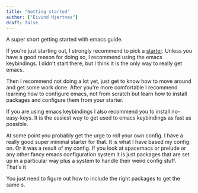 ```yaml
---
title: "Getting started"
author: ["Eivind Hjertnes"]
draft: false
---
```


A super short getting started with emacs guide.

If you're just starting out, I strongly recommend to pick a [starter](/emacs/starters). Unless you have a good reason for doing so, I recommend using the emacs keybindings. I didn't start there, but I think it is the only way to really get emacs.

Then I recommend not doing a lot yet, just get to know how to move around and get some work done. After you're more comfortable I recommend learning how to configure emacs, not from scratch but learn how to install packages and configure them from your starter.

If you are using emacs keybindings I also recommend you to install no-easy-keys. It is the easiest way to get used to emacs keybindings as fast as possible.

At some point you probably get the urge to roll your own config. I have a really good super minimal starter for that. It is what I have based my config on. Or it was a result of my config. If you look at spacemacs or prelude or any other fancy emacs configuration system it is just packages that are set up in a particular way plus a system to handle their weird config stuff. That's it

You just need to figure out how to include the right packages to get the same s.
